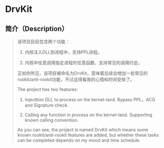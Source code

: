 # DrvKit

## 简介（Description）

> 该项目目前包含两个功能：
>
> 1. 内核注入DLL到进程中，支持PPL进程。
>
> 2. 内核中任意调用指定进程的任意函数，支持常见的调用约定。
>
> 正如你所见，该项目被命名为DrvKit，意味着后续会增加一些常见的 rookit/anti-rookit功能，不过这得看我的心情和时间安排了。
>
> 
>
> The project has two features:
>
> 1. Injecttion DLL to process on the kernel-land. Bypass PPL，ACG and Signature check.
>
> 2. Calling any function in process on the kernel-land. Supporting known calling convention.
>
> As you can see, the project is named DrvKit which means some known rookit/anti-rookit features are added, but whether  these tasks can be completed depends on my mood and time schedule.

